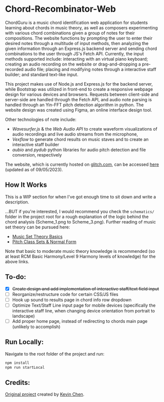 # Chord-Recombinator-Web
ChordGuru is a music chord identification web application for students learning about chords in music theory, as well as composers experimenting with various chord combinations given a group of notes for their compositions. The website functions by prompting the user to enter their desired notes through a multitude of input methods, then analyzing the given information through an Express.js backend server and sending chord combinations to the user through JS's Fetch API. Currently, the input methods supported include: interacting with an virtual piano keyboard; creating an audio recording on the website or drag-and-dropping a pre-recorded audio file; placing and modifying notes through a interactive staff builder; and standard text-like input. 

This project makes use of Node.js and Express.js for the backend server, while Bootstrap was utilized in front-end to create a responsive webpage design for various devices and browsers. Requests between client-side and server-side are handled through the Fetch API, and audio note parsing is handled through an Yin-FFT pitch detection algorithm in python. The website design was created using Figma, an online interface design tool. 

Other technologies of note include:
- *Wavesurfer.js* & the *Web Audio API* to create waveform visualizations of audio recordings and live audio streams from the microphone,
- *Vexflow* to generate chord results on music staves and to create an interactive staff builder
- *aubio* and *pydub* python libraries for audio pitch detection and file conversion, respectively

The website, which is currently hosted on [glitch.com](https://glitch.com), can be accessed [here](https://chordguru.glitch.me) (updated as of 09/05/2023).

## How It Works
This is a WIP section for when I've got enough time to sit down and write a description. 

...BUT if you're interested, I would recommend you check the `schematics/` folder in the project root for a rough explanation of the logic behind the chord analysis (Scheme_1.png to Scheme_3.png). Further reading of music set theory can be pursued here: 
- [Music Set Theory Basics](https://musictheory.pugetsound.edu/mt21c/SetTheorySection.html)
- [Pitch Class Sets & Normal Form](https://viva.pressbooks.pub/openmusictheory/chapter/pc-sets-normal-order-and-transformations/)
  
Note that basic to moderate music theory knowledge is recommended (so at least RCM Basic Harmony/Level 9 Harmony levels of knowledge) for the above links.

## To-do:
- [x] ~~Create design and add implementation of interactive staff/text field input~~
- [ ] Reorganize/restructure code for certain CSS/JS files
- [ ] Hook up sound to results page in chord info row dropdown
- [ ] Optimize Text/Staff Line input page for mobile devices (specifically the interactive staff line, when changing device orientation from portrait to landscape)
- [ ] Add proper home page, instead of redirecting to chords main page (unlikely to accomplish)

## Run Locally:
Navigate to the root folder of the project and run:
```bash
npm install
npm run startLocal
```  

## Credits:
[Original project](https://github.com/Kchenforyou/Chord-Recominbinator) created by [Kevin Chen](https://github.com/Kchenforyou).
